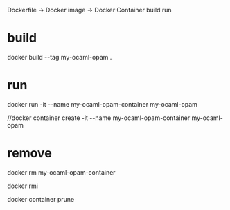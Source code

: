 
Dockerfile -> Docker image -> Docker Container
		build				run

# build

docker build --tag my-ocaml-opam .

# run
docker run -it --name my-ocaml-opam-container my-ocaml-opam


//docker container create -it --name my-ocaml-opam-container my-ocaml-opam

# remove

docker rm my-ocaml-opam-container 

docker rmi

docker container prune
